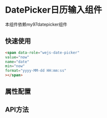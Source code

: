 DatePicker日历输入组件
==============================
本组件依赖my97datepicker组件


快速使用
------------------------------

```````````````html
<span data-role="wejs-date-picker"
value="now"
name="date"
min="now"
format="yyyy-MM-dd HH:mm:ss"
></span>
```````````````



属性配置
------------------------------




API方法
------------------------------